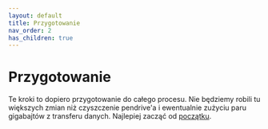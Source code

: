 ```yaml
---
layout: default
title: Przygotowanie
nav_order: 2
has_children: true
---
```

<!-- markdownlint-disable MD025 -->
# Przygotowanie

Te kroki to dopiero przygotowanie do całego procesu. Nie będziemy robili tu większych zmian niż czyszczenie pendrive'a i ewentualnie zużyciu paru gigabajtów z transferu danych. Najlepiej zacząć od [początku](sprzet).
